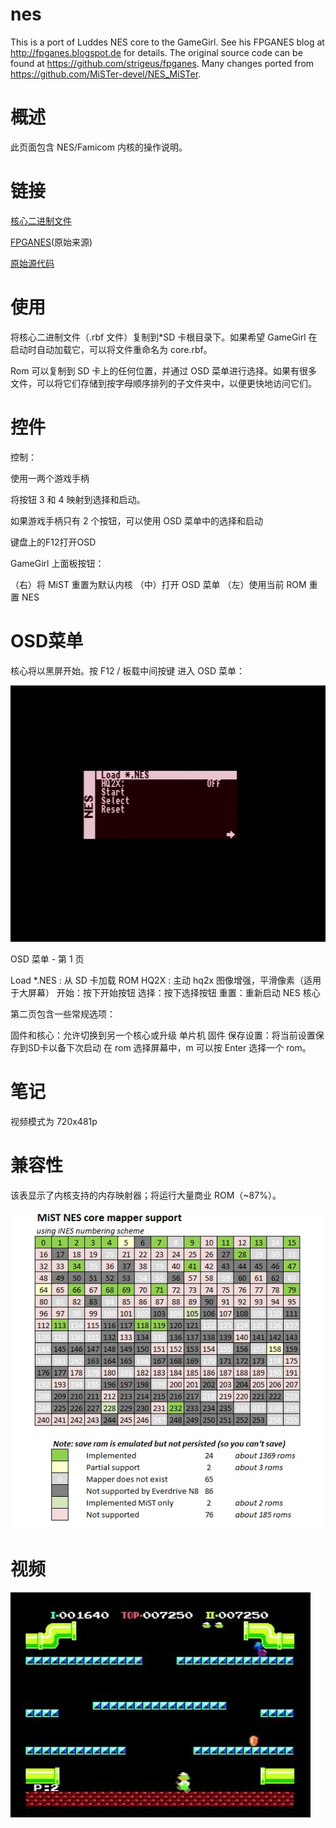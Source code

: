 # nes
This is a port of Luddes NES core to the GameGirl. See his FPGANES blog at http://fpganes.blogspot.de for details. The original source code can be found at https://github.com/strigeus/fpganes.
Many changes ported from https://github.com/MiSTer-devel/NES_MiSTer.

# 概述

此页面包含 NES/Famicom 内核的操作说明。

# 链接
[核心二进制文件](https://github.com/suisuisi/gamegirl/tree/master/Binaries/cores/nes)

[FPGANES](http://fpganes.blogspot.de/)(原始来源)

[原始源代码](https://github.com/suisuisi/gamegirl/tree/master/CoreCPU/nes)

# 使用

将核心二进制文件（.rbf 文件）复制到*SD 卡根目录下。如果希望 GameGirl 在启动时自动加载它，可以将文件重命名为 core.rbf。

Rom 可以复制到 SD 卡上的任何位置，并通过 OSD 菜单进行选择。如果有很多文件，可以将它们存储到按字母顺序排列的子文件夹中，以便更快地访问它们。

# 控件

控制：

使用一两个游戏手柄

将按钮 3 和 4 映射到选择和启动。

如果游戏手柄只有 2 个按钮，可以使用 OSD 菜单中的选择和启动

键盘上的F12打开OSD

GameGirl 上面板按钮：

（右）将 MiST 重置为默认内核
（中）打开 OSD 菜单
（左）使用当前 ROM 重置 NES

# OSD菜单

核心将以黑屏开始。按 F12 / 板载中间按键 进入 OSD 菜单：

![image](https://github.com/suisuisi/gamegirl/blob/master/CoreCPU/nes/src/nes_osd1.jpg?raw=true)


OSD 菜单 - 第 1 页

Load *.NES : 从 SD 卡加载 ROM
HQ2X : 主动 hq2x 图像增强，平滑像素（适用于大屏幕）
开始：按下开始按钮
选择：按下选择按钮
重置：重新启动 NES 核心


第二页包含一些常规选项：

固件和核心：允许切换到另一个核心或升级 单片机 固件
保存设置：将当前设置保存到SD卡以备下次启动
在 rom 选择屏幕中，m 可以按 Enter 选择一个 rom。

# 笔记

视频模式为 720x481p

# 兼容性
该表显示了内核支持的内存映射器；将运行大量商业 ROM（~87%）。

![image](https://github.com/suisuisi/gamegirl/blob/master/CoreCPU/nes/src/nes_mappers.jpg?raw=true)

# 视频
[![Watch the video](https://github.com/suisuisi/gamegirl/blob/master/CoreCPU/nes/src/%E6%B8%B8%E6%88%8F.jpg)](https://www.bilibili.com/video/BV1th411n7aL/)

